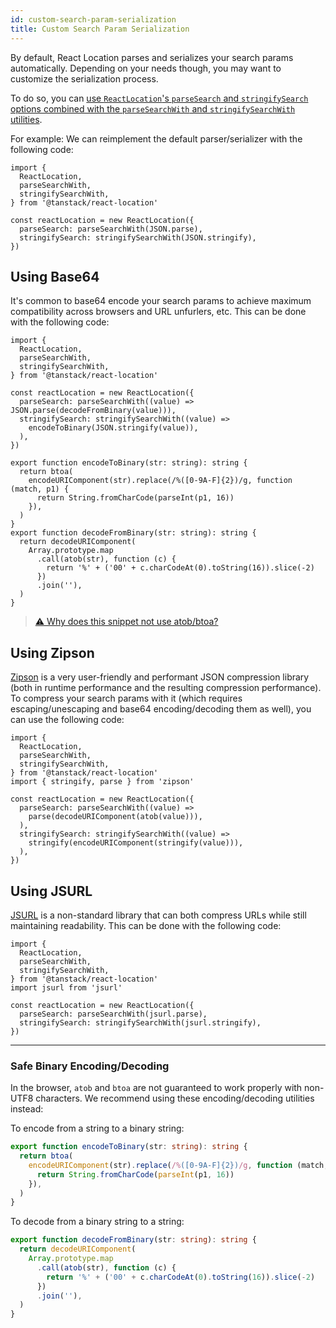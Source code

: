 ```yaml
---
id: custom-search-param-serialization
title: Custom Search Param Serialization
---
```


By default, React Location parses and serializes your search params automatically. Depending on your needs though, you may want to customize the serialization process.

To do so, you can [use `ReactLocation`'s `parseSearch` and `stringifySearch` options combined with the `parseSearchWith` and `stringifySearchWith` utilities](../docs/api#search-param-parsing-and-serialization).

For example: We can reimplement the default parser/serializer with the following code:

```tsx
import {
  ReactLocation,
  parseSearchWith,
  stringifySearchWith,
} from '@tanstack/react-location'

const reactLocation = new ReactLocation({
  parseSearch: parseSearchWith(JSON.parse),
  stringifySearch: stringifySearchWith(JSON.stringify),
})
```

## Using Base64

It's common to base64 encode your search params to achieve maximum compatibility across browsers and URL unfurlers, etc. This can be done with the following code:

```tsx
import {
  ReactLocation,
  parseSearchWith,
  stringifySearchWith,
} from '@tanstack/react-location'

const reactLocation = new ReactLocation({
  parseSearch: parseSearchWith((value) => JSON.parse(decodeFromBinary(value))),
  stringifySearch: stringifySearchWith((value) =>
    encodeToBinary(JSON.stringify(value)),
  ),
})

export function encodeToBinary(str: string): string {
  return btoa(
    encodeURIComponent(str).replace(/%([0-9A-F]{2})/g, function (match, p1) {
      return String.fromCharCode(parseInt(p1, 16))
    }),
  )
}
export function decodeFromBinary(str: string): string {
  return decodeURIComponent(
    Array.prototype.map
      .call(atob(str), function (c) {
        return '%' + ('00' + c.charCodeAt(0).toString(16)).slice(-2)
      })
      .join(''),
  )
}
```

> [⚠️ Why does this snippet not use atob/btoa?](#safe-binary-encodingdecoding)

## Using Zipson

[Zipson](https://jgranstrom.github.io/zipson/) is a very user-friendly and performant JSON compression library (both in runtime performance and the resulting compression performance). To compress your search params with it (which requires escaping/unescaping and base64 encoding/decoding them as well), you can use the following code:

```tsx
import {
  ReactLocation,
  parseSearchWith,
  stringifySearchWith,
} from '@tanstack/react-location'
import { stringify, parse } from 'zipson'

const reactLocation = new ReactLocation({
  parseSearch: parseSearchWith((value) =>
    parse(decodeURIComponent(atob(value))),
  ),
  stringifySearch: stringifySearchWith((value) =>
    stringify(encodeURIComponent(stringify(value))),
  ),
})
```

## Using JSURL

[JSURL](https://github.com/Sage/jsurl) is a non-standard library that can both compress URLs while still maintaining readability. This can be done with the following code:

```tsx
import {
  ReactLocation,
  parseSearchWith,
  stringifySearchWith,
} from '@tanstack/react-location'
import jsurl from 'jsurl'

const reactLocation = new ReactLocation({
  parseSearch: parseSearchWith(jsurl.parse),
  stringifySearch: stringifySearchWith(jsurl.stringify),
})
```

<hr></hr>

### Safe Binary Encoding/Decoding

In the browser, `atob` and `btoa` are not guaranteed to work properly with non-UTF8 characters. We recommend using these encoding/decoding utilities instead:

To encode from a string to a binary string:

```typescript
export function encodeToBinary(str: string): string {
  return btoa(
    encodeURIComponent(str).replace(/%([0-9A-F]{2})/g, function (match, p1) {
      return String.fromCharCode(parseInt(p1, 16))
    }),
  )
}
```

To decode from a binary string to a string:

```typescript
export function decodeFromBinary(str: string): string {
  return decodeURIComponent(
    Array.prototype.map
      .call(atob(str), function (c) {
        return '%' + ('00' + c.charCodeAt(0).toString(16)).slice(-2)
      })
      .join(''),
  )
}
```
